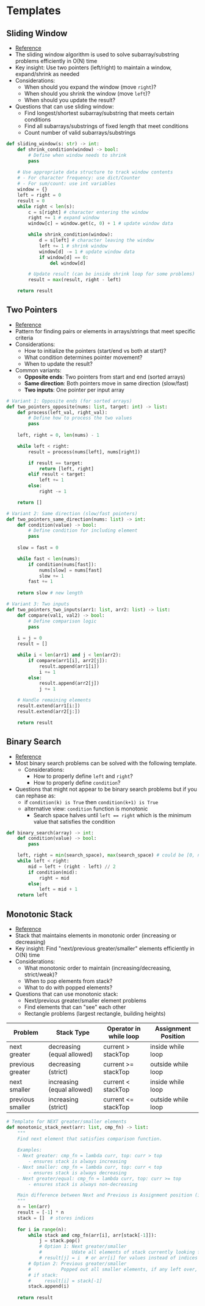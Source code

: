# Templates

## Sliding Window

- [Reference](https://leetcode.com/problems/frequency-of-the-most-frequent-element/solutions/1175088/C++-Maximum-Sliding-Window-Cheatsheet-Template/)
- The sliding window algorithm is used to solve subarray/substring problems efficiently in O(N) time
- Key insight: Use two pointers (left/right) to maintain a window, expand/shrink as needed
- Considerations:
    - When should you expand the window (move `right`)?
    - When should you shrink the window (move `left`)?
    - When should you update the result?
- Questions that can use sliding window:
    - Find longest/shortest subarray/substring that meets certain conditions
    - Find all subarrays/substrings of fixed length that meet conditions
    - Count number of valid subarrays/substrings

```python
def sliding_window(s: str) -> int:
    def shrink_condition(window) -> bool:
        # Define when window needs to shrink
        pass
    
    # Use appropriate data structure to track window contents
    # - For character frequency: use dict/Counter
    # - For sum/count: use int variables
    window = {}
    left = right = 0
    result = 0
    while right < len(s):
        c = s[right] # character entering the window
        right += 1 # expand window
        window[c] = window.get(c, 0) + 1 # update window data

        while shrink_condition(window):
            d = s[left] # character leaving the window
            left += 1 # shrink window
            window[d] -= 1 # update window data
            if window[d] == 0:
                del window[d]

        # Update result (can be inside shrink loop for some problems)
        result = max(result, right - left)

    return result
```

## Two Pointers

- [Reference](https://leetcode.com/discuss/post/1688903/solved-all-two-pointers-problems-in-100-z56cn/)
- Pattern for finding pairs or elements in arrays/strings that meet specific criteria
- Considerations:
    - How to initialize the pointers (start/end vs both at start)?
    - What condition determines pointer movement?
    - When to update the result?
- Common variants:
    - **Opposite ends**: Two pointers from start and end (sorted arrays)
    - **Same direction**: Both pointers move in same direction (slow/fast)
    - **Two inputs**: One pointer per input array

```python
# Variant 1: Opposite ends (for sorted arrays)
def two_pointers_opposite(nums: list, target: int) -> list:
    def process(left_val, right_val):
        # Define how to process the two values
        pass
    
    left, right = 0, len(nums) - 1

    while left < right:
        result = process(nums[left], nums[right])

        if result == target:
            return [left, right]
        elif result < target:
            left += 1
        else:
            right -= 1

    return []

# Variant 2: Same direction (slow/fast pointers)
def two_pointers_same_direction(nums: list) -> int:
    def condition(value) -> bool:
        # Define condition for including element
        pass
    
    slow = fast = 0

    while fast < len(nums):
        if condition(nums[fast]):
            nums[slow] = nums[fast]
            slow += 1
        fast += 1
    
    return slow # new length

# Variant 3: Two inputs
def two_pointers_two_inputs(arr1: list, arr2: list) -> list:
    def compare(val1, val2) -> bool:
        # Define comparison logic
        pass
    
    i = j = 0
    result = []

    while i < len(arr1) and j < len(arr2):
        if compare(arr1[i], arr2[j]):
            result.append(arr1[i])
            i += 1
        else:
            result.append(arr2[j])
            j += 1

    # Handle remaining elements
    result.extend(arr1[i:])
    result.extend(arr2[j:])

    return result
```

## Binary Search

- [Reference](https://leetcode.com/discuss/post/786126/python-powerful-ultimate-binary-search-t-rwv8/)
- Most binary search problems can be solved with the following template.
  - Considerations:
    - How to properly define `left` and `right`?
    - How to properly define `condition`?
- Questions that might not appear to be binary search problems but if you can rephase as:
  - if `condition(k) is True` then `condition(k+1) is True`
  - alternative view: `condition` function is monotonic
    - Search space halves until `left == right` which is the minimum value that satisfies the condition

```python
def binary_search(array) -> int:
    def condition(value) -> bool:
        pass

    left, right = min(search_space), max(search_space) # could be [0, n], [1, n] etc. Depends on problem
    while left < right:
        mid = left + (right - left) // 2
        if condition(mid):
            right = mid
        else:
            left = mid + 1
    return left
```

## Monotonic Stack

- [Reference](https://leetcode.com/discuss/post/2347639/a-comprehensive-guide-and-template-for-m-irii/)
- Stack that maintains elements in monotonic order (increasing or decreasing)
- Key insight: Find "next/previous greater/smaller" elements efficiently in O(N) time
- Considerations:
    - What monotonic order to maintain (increasing/decreasing, strict/weak)?
    - When to pop elements from stack?
    - What to do with popped elements?
- Questions that can use monotonic stack:
    - Next/previous greater/smaller element problems
    - Find elements that can "see" each other
    - Rectangle problems (largest rectangle, building heights)

| Problem          | Stack Type                 | Operator in while loop | Assignment Position |
| ---------------- | -------------------------- | ---------------------- | ------------------- |
| next greater     | decreasing (equal allowed) | current > stackTop     | inside while loop   |
| previous greater | decreasing (strict)        | current >= stackTop    | outside while loop  |
| next smaller     | increasing (equal allowed) | current < stackTop     | inside while loop   |
| previous smaller | increasing (strict)        | current <= stackTop    | outside while loop  |

```python
# Template for NEXT greater/smaller elements
def monotonic_stack_next(arr: list, cmp_fn) -> list:
    """
    Find next element that satisfies comparison function.
    
    Examples:
    - Next greater: cmp_fn = lambda curr, top: curr > top
	    - ensures stack is always increasing
    - Next smaller: cmp_fn = lambda curr, top: curr < top
	    - ensures stack is always decreasing
    - Next greater/equal: cmp_fn = lambda curr, top: curr >= top
	    - ensures stack is always non-decreasing

    Main difference between Next and Previous is Assignment position (inside vs outside while loop)
    """
    n = len(arr)
    result = [-1] * n
    stack = []  # stores indices
    
    for i in range(n):
        while stack and cmp_fn(arr[i], arr[stack[-1]]):
            j = stack.pop()
            # Option 1: Next greater/smaller
			#           Udate all elements of stack currently looking for next greater/smaller
            # result[j] = i  # or arr[i] for values instead of indices
        # Option 2: Previous greater/smaller
		#           Popped out all smaller elements, if any left over, that is the previous greater/smalleer
        # if stack:
        #     result[i] = stack[-1]
        stack.append(i)
    
    return result
```

